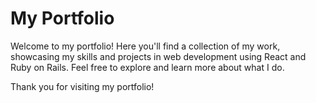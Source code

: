 # My Portfolio

Welcome to my portfolio! Here you'll find a collection of my work, showcasing my skills and projects in web development using React and Ruby on Rails. Feel free to explore and learn more about what I do.

Thank you for visiting my portfolio!

